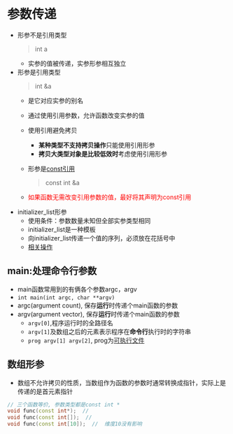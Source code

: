 # 参数传递

- 形参不是引用类型
  > int a
  - 实参的值被传递，实参形参相互独立
- 形参是引用类型  
  > int &a
  - 是它对应实参的别名  
  - 通过使用引用参数，允许函数改变实参的值
  - 使用引用避免拷贝
    - **某种类型不支持拷贝操作**只能使用引用形参
    - **拷贝大类型对象是比较低效时**考虑使用引用形参
  - 形参是[const引用](#constref)
    > const int &a

  - <font color= "red">如果函数无需改变引用参数的值，最好将其声明为const引用</font>
- initializer_list形参
  - 使用条件：参数数量未知但全部实参类型相同
  - initializer_list是一种模板
  - 向initializer_list传递一个值的序列，必须放在花括号中
  - [相关操作](#inilstop)

## main:处理命令行参数

- main函数常用到的有俩各个参数argc，argv
- `int main(int argc, char **argv)`
- argc(argument count), 保存**运行**时传递个main函数的参数
- argv(argument vector), 保存**运行**时传递个main函数的参数
  - `argv[0]`,程序运行时的全路径名
  - `argv[1]`及数组之后的元素表示程序在**命令行**执行时的字符串
  - `prog argv[1] argv[2]`, prog为[可执行文件](#executablefile)

## 数组形参

- 数组不允许拷贝的性质，当数组作为函数的参数时通常转换成指针，实际上是传递的是首元素指针

```c++
// 三个函数等价, 参数类型都是const int *
void func(const int*);  // 
void func(const int[]);  //  
void func(const int[10]);  //  维度10没有影响
```